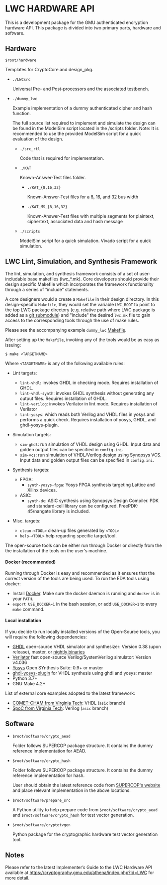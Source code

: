 LWC HARDWARE API
==============

This is a development package for the GMU authenticated encryption hardware API.
This package is divided into two primary parts, hardware and software.


Hardware
-----------

`$root/hardware`

Templates for CryptoCore and design_pkg.

* `./LWCsrc`

    Universal Pre- and Post-processors and the associated testbench.
    
*  `./dummy_lwc`
   
    Example implementation of a dummy authenticated cipher and hash function. 

    The full source list required to implement and simulate the design can be found in the ModelSim script located in the /scripts folder.
    Note: It is recommended to use the provided ModelSim script for a quick evaluation of the design.

    * `./src_rtl`
   
        Code that is required for implementation.
        
    * `./KAT`
    
        Known-Answer-Test files folder.

        * `./KAT_{8,16,32}`
    
            Known-Answer-Test files for a 8, 16, and 32 bus width
           
        * `./KAT_MS_{8,16,32}`
    
            Known-Answer-Test files with multiple segments for
            plaintext, ciphertext, associated data and hash message


    * `./scripts`
    
        ModelSim script for a quick simulation.
        Vivado script for a quick simulation.

## LWC Lint, Simulation, and Synthesis Framework
The lint, simulation, and synthesis framework consists of a set of user-includable base makefiles (lwc_*.mk). 
Core developers should provide their design specific Makefile which incorporates the framework functionality 
through a series of “include” statements.

A core designers would a create a `Makefile` in their design directory. In this design-specific `Makefile`, they 
would set the variable `LWC_ROOT` to point to the top LWC package directory (e.g. relative path where LWC package is added as a 
[git submodule](https://git-scm.com/book/en/v2/Git-Tools-Submodules)) and "include" the desired `lwc.mk` file to 
gain access to the corresponding tools through the use of make rules. 

Please see the accompanying example `dummy_lwc` [Makefile](hardware/dummy_lwc/src_rtl/Makefile).

After setting up the `Makefile`, invoking any of the tools would be as easy as issuing:

`$ make <TARGETNAME>`

Where `<TARGETNAME>` is any of the following available rules:


- Lint targets:
    - `lint-vhdl`: invokes GHDL in checking mode. Requires installation of GHDL.
    - `lint-vhdl-synth`: invokes GHDL synthesis without generating any output files. Requires installation of GHDL.
    - `lint-verilog`: invokes Verilator in lint mode. Requires installation of Verilator
    - `lint-yosys`: which reads both Verilog and VHDL files in yosys and performs a quick check. Requires installation of yosys, GHDL, and ghdl-yosys-plugin.

- Simulation targets:
    - `sim-ghdl`: run simulation of VHDL design using GHDL. Input data and golden output files can be specified in `config.ini`.
    - `sim-vcs`: run simulation of VHDL/Verilog design using Synopsys VCS. Input data and golden output files can be specified in `config.ini`.

- Synthesis targets:
  - FPGA:
    - `synth-yosys-fpga`: Yosys FPGA synthesis targeting Lattice and Xilinx devices.
  - ASIC:
    - `synth-dc`: ASIC synthesis using Synopsys Design Compiler. PDK and standard-cell library can be configured. FreePDK-45/nangate library is included.

- Misc. targets:
  - `clean-<TOOL>` clean-up files generated by `<TOOL>`
  - `help-<TOOL>` help regarding specific target/tool.



The open-source tools can be either run through Docker or directly from the the installation of the tools on the user's machine.

#### Docker (recommended)
Running through Docker is easy and recommended as it ensures that the correct version of the tools are being used.
To run the EDA tools using docker:
  - Install [Docker](https://docs.docker.com/get-docker/). Make sure the docker daemon is running and `docker` is in your `PATH`.
  - `export USE_DOCKER=1` in the bash session, or add `USE_DOCKER=1` to every `make` command.

#### Local installation
If you decide to run locally installed versions of the Open-Source tools, you will require the following dependencies:
  - [GHDL](https://github.com/ghdl/ghdl) open-source VHDL simulator and synthesizer: Version 0.38 (upon release), master, or [nightly binaries](https://github.com/ghdl/ghdl/releases/tag/nightly)
  - [Verilator](https://github.com/verilator/verilator) fast open-source Verilog/SystemVerilog simulator: Version v4.036
  - [Yosys](https://github.com/YosysHQ/yosys) Open SYnthesis Suite: 0.9+ or master
  - [ghdl-yosys-plugin](https://github.com/ghdl/ghdl-yosys-plugin) for VHDL synthesis using ghdl and yosys: master
  - Python 3.7+
  - GNU Make 4.2+


List of external core examples adopted to the latest framework:
- [COMET-CHAM from Virginia Tech](https://github.com/kammoh/comet_cham_lwc_v2/tree/asic): VHDL (`asic` branch)
- [SpoC from Virginia Tech](https://github.com/kammoh/comet_cham_lwc_v2/tree/asic): Verilog (`asic` branch)


Software
----------

* `$root/software/crypto_aead`

    Folder follows SUPERCOP package structure.
    It contains the dummy reference implementation for AEAD.
    
* `$root/software/crypto_hash`

    Folder follows SUPERCOP package structure. It contains the dummy reference implementation for hash.
    
    User should obtain the latest reference code from [SUPERCOP's website](https://bench.cr.yp.to/supercop.html) and place relevant implementation in the above locations.
    
* `$root/software/prepare_src`

  A Python utility to help prepare code from `$root/software/crypto_aead` and `$root/software/crypto_hash` for test vector generation.
    
* `$root/software/cryptotvgen`

   Python package for the cryptographic hardware test vector generation tool.

Notes
------

Please refer to the latest Implementer’s Guide to the LWC Hardware API
available at https://cryptography.gmu.edu/athena/index.php?id=LWC
for more detail.
